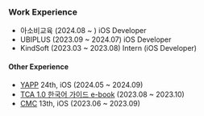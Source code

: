 ### Work Experience
- 아소비교육 (2024.08 ~ ) iOS Developer
- UBIPLUS (2023.09 ~ 2024.07) iOS Developer
- KindSoft (2023.03 ~ 2023.08) Intern (iOS Developer)

#### Other Experience
- [YAPP](https://www.yapp.co.kr/) 24th, iOS (2024.05 ~ 2024.09)
- [TCA 1.0 한국어 가이드 e-book](https://ridibooks.com/books/2773000087) (2023.08 ~ 2023.10)
- [CMC](https://cmc.makeus.in/) 13th, iOS (2023.06 ~ 2023.09)


